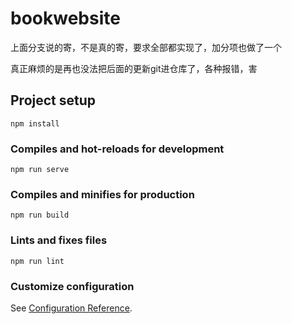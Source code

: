 # bookwebsite

上面分支说的寄，不是真的寄，要求全部都实现了，加分项也做了一个

真正麻烦的是再也没法把后面的更新git进仓库了，各种报错，害

## Project setup
```
npm install
```

### Compiles and hot-reloads for development
```
npm run serve
```

### Compiles and minifies for production
```
npm run build
```

### Lints and fixes files
```
npm run lint
```

### Customize configuration
See [Configuration Reference](https://cli.vuejs.org/config/).
